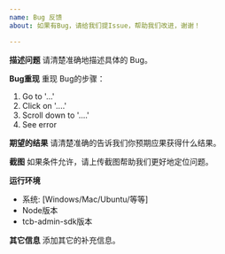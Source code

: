 ```yaml
---
name: Bug 反馈
about: 如果有Bug，请给我们提Issue，帮助我们改进，谢谢！

---
```


**描述问题**
请清楚准确地描述具体的 Bug。

**Bug重现**
重现 Bug的步骤：
1. Go to '...'
2. Click on '....'
3. Scroll down to '....'
4. See error

**期望的结果**
请清楚准确的告诉我们你预期应果获得什么结果。

**截图**
如果条件允许，请上传截图帮助我们更好地定位问题。

**运行环境**
 - 系统: [Windows/Mac/Ubuntu/等等]
 - Node版本
 - tcb-admin-sdk版本


**其它信息**
添加其它的补充信息。
